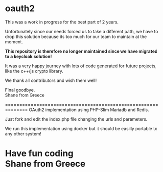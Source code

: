 # oauth2

This was a work in progress for the best part of 2 years.

Unfortunately since our needs forced us to take a different path, we have to drop this solution because its too much for our team to maintain at the moment.

<b>This repository is therefore no longer maintained since we have migrated to a keycloak solution!</b>

It was a very happy journey with lots of code generated for future projects, like the c++/js crypto library.

We thank all contributors and wish them well!

Final goodbye,  
Shane from Greece

==============================================================
OAuth2 implementation using PHP-Slim Mariadb and Redis.

Just fork and edit the index.php file changing the urls and parameters.

We run this implementation using docker but it should be easilly portable to any other system!

Have fun coding  
Shane from Greece
==============================================================
